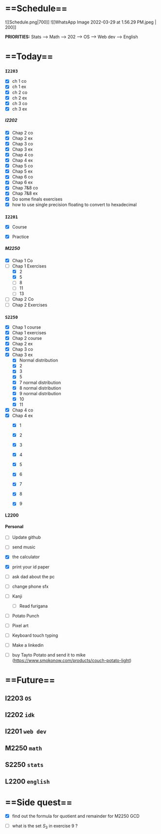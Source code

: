 # ==Schedule==
![[Schedule.png|700]]
![[WhatsApp Image 2022-03-29 at 1.56.29 PM.jpeg | 200]]


**PRIORITIES:** Stats -->  Math --> 202 -->  OS --> Web dev --> English

# ==Today==
### `I2203`
- [x] ch 1 co
- [x] ch 1 ex
- [x] ch 2 co
- [x] ch 2 ex
- [x] ch 3 co
- [x] ch 3 ex

##### I2202
- [x] Chap 2 co
- [x] Chap 2 ex
- [x] Chap 3 co
- [x] Chap 3 ex
- [x] Chap 4 co
- [x] Chap 4 ex
- [x] Chap 5 co
- [x] Chap 5 ex
- [x] Chap 6 co
- [x] Chap 6 ex
- [x] Chap 7&8 co
- [x] Chap 7&8 ex
- [x] Do some finals exercises 
- [x] how to use single precision floating to convert to hexadecimal

### `I2201`
- [x] Course
- [x] Practice
      

##### M2250
- [x] Chap 1 Co
- [ ] Chap 1 Exercises
	- [x] 2
	- [x] 5
	- [ ] 8
	- [ ] 11
	- [ ] 13
- [ ] Chap 2 Co
- [ ] Chap 2 Exercises

### `S2250`
- [x] Chap 1 course
- [x] Chap 1 exercises
- [x] Chap 2 course
- [x] Chap 2 ex
- [x] Chap 3 co
- [x] Chap 3 ex
	- [x] Normal distribution
	- [x] 2
	- [x] 3
	- [x] 5
	- [x] 7 normal distribution 
	- [x] 8 normal distribution
	- [x] 9 normal distribution
	- [x] 10 
	- [x] 11
- [x] Chap 4 co
- [x] Chap 4 ex
	- [x] 1
	- [x] 2
	- [x] 3
	- [x] 4
	- [x] 5
	- [x] 6
	- [x] 7
	- [x] 8
	- [x] 9


#### L2200

#### Personal
- [ ] Update github
- [ ] send music
- [x] the calculator
- [x] print your id paper
- [ ] ask dad about the pc
- [ ] change phone sfx
- [ ] Kanji
	- [ ] Read furigana
- [ ] Potato Punch
- [ ] Pixel art
- [ ] Keyboard touch typing
- [ ] Make a linkedin
- [ ] buy Tayto Potato and send it to mike (https://www.smokonow.com/products/couch-potato-light)

	
# ==Future==


## I2203 `OS`

## I2202 `idk`

## I2201 `web dev`


## M2250 `math`

## S2250 `stats`


## L2200 `english`

# ==Side quest==
- [x] find out the formula for quotient and remainder for M2250 GCD
- [ ] what is the set $S_3$ in exercise 9 ?

